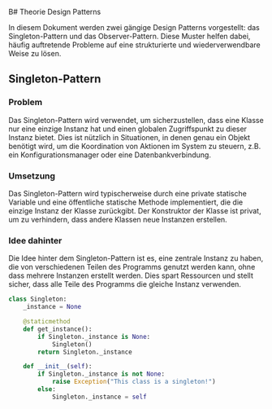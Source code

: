 B# Theorie Design Patterns

In diesem Dokument werden zwei gängige Design Patterns vorgestellt: das Singleton-Pattern und das Observer-Pattern. Diese Muster helfen dabei, häufig auftretende Probleme auf eine strukturierte und wiederverwendbare Weise zu lösen.

## Singleton-Pattern

### Problem
Das Singleton-Pattern wird verwendet, um sicherzustellen, dass eine Klasse nur eine einzige Instanz hat und einen globalen Zugriffspunkt zu dieser Instanz bietet. Dies ist nützlich in Situationen, in denen genau ein Objekt benötigt wird, um die Koordination von Aktionen im System zu steuern, z.B. ein Konfigurationsmanager oder eine Datenbankverbindung.

### Umsetzung
Das Singleton-Pattern wird typischerweise durch eine private statische Variable und eine öffentliche statische Methode implementiert, die die einzige Instanz der Klasse zurückgibt. Der Konstruktor der Klasse ist privat, um zu verhindern, dass andere Klassen neue Instanzen erstellen.

### Idee dahinter
Die Idee hinter dem Singleton-Pattern ist es, eine zentrale Instanz zu haben, die von verschiedenen Teilen des Programms genutzt werden kann, ohne dass mehrere Instanzen erstellt werden. Dies spart Ressourcen und stellt sicher, dass alle Teile des Programms die gleiche Instanz verwenden.

```python
class Singleton:
    _instance = None

    @staticmethod
    def get_instance():
        if Singleton._instance is None:
            Singleton()
        return Singleton._instance

    def __init__(self):
        if Singleton._instance is not None:
            raise Exception("This class is a singleton!")
        else:
            Singleton._instance = self
